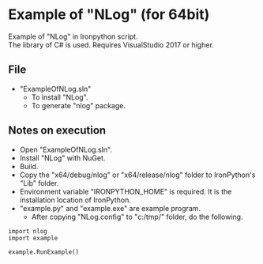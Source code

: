 # Example of "NLog" (for 64bit)

Example of "NLog" in Ironpython script.  
The library of C# is used. Requires VisualStudio 2017 or higher.

## File

* "ExampleOfNLog.sln"
  * To install "NLog".
  * To generate "nlog" package.

## Notes on execution

* Open "ExampleOfNLog.sln".
* Install "NLog" with NuGet.
* Build.
* Copy the "x64/debug/nlog" or "x64/release/nlog" folder to IronPython's "Lib" folder.
* Environment variable "IRONPYTHON_HOME" is required. It is the installation location of IronPython.
* "example.py" and "example.exe" are example program.
  * After copying "NLog.config" to "c:/tmp/" folder, do the following.

```
import nlog
import example

example.RunExample()
```